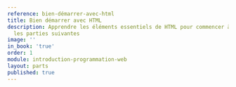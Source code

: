 ```yaml
---
reference: bien-démarrer-avec-html
title: Bien démarrer avec HTML
description: Apprendre les éléments essentiels de HTML pour commencer à bien apprendre
  les parties suivantes
image: ''
in_book: 'true'
order: 1
module: introduction-programmation-web
layout: parts
published: true
---
```

